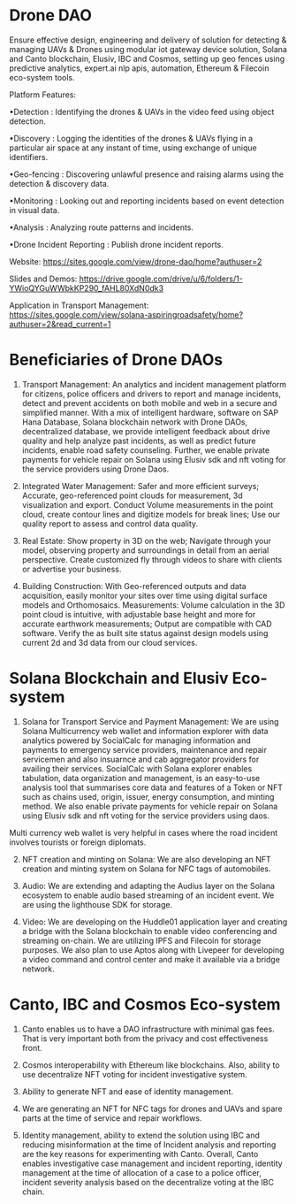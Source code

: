 # Drone DAO

Ensure effective design, engineering and delivery of solution for detecting & managing UAVs & Drones using modular iot gateway device solution, Solana and Canto blockchain, Elusiv, IBC and Cosmos, setting up geo fences using predictive analytics, expert.ai nlp apis, automation, Ethereum & Filecoin eco-system tools.

Platform Features:

•Detection : Identifying the drones & UAVs in the video feed using object detection.

•Discovery : Logging the identities of the drones & UAVs flying in a particular air space at any instant of time, using exchange of unique identifiers.

•Geo-fencing : Discovering unlawful presence and raising alarms using the detection & discovery data.

•Monitoring : Looking out and reporting incidents based on event detection in visual data.

•Analysis : Analyzing route patterns and incidents.

•Drone Incident Reporting : Publish drone incident reports.


Website: https://sites.google.com/view/drone-dao/home?authuser=2

Slides and Demos: https://drive.google.com/drive/u/6/folders/1-YWioQYGuWWbkKP290_fAHL80XdN0dk3

Application in Transport Management: https://sites.google.com/view/solana-aspiringroadsafety/home?authuser=2&read_current=1


# Beneficiaries of Drone DAOs

1. Transport Management: An analytics and incident management platform for citizens, police officers and drivers to report and manage incidents, detect and prevent accidents on both mobile and web in a secure and simplified manner. With a mix of intelligent hardware, software on SAP Hana Database, Solana blockchain network with Drone DAOs, decentralized database, we provide intelligent feedback about drive quality and help analyze past incidents, as well as predict future incidents, enable road safety counseling. Further, we enable private payments for vehicle repair on Solana using Elusiv sdk and nft voting for the service providers using Drone Daos.

2. Integrated Water Management: Safer and more efficient surveys; Accurate, geo-referenced point clouds for measurement, 3d visualization and export. Conduct Volume measurements in the point cloud, create contour lines and digitize models for break lines; Use our quality report to assess and control data quality.

3. Real Estate: Show property in 3D on the web; Navigate through your model, observing property and surroundings in detail from an aerial perspective. Create customized fly through videos to share with clients or advertise your business.

4. Building Construction: With Geo-referenced outputs and data acquisition, easily monitor your sites over time using digital surface models and Orthomosaics. Measurements: Volume calculation in the 3D point cloud is intuitive, with adjustable base height and more for accurate earthwork measurements; Output are compatible with CAD software. Verify the as built site status against design models using current 2d and 3d data from our cloud services.


# Solana Blockchain and Elusiv Eco-system

1. Solana for Transport Service and Payment Management: We are using Solana Multicurrency web wallet and information explorer with data analytics powered by SocialCalc for managing information and payments to emergency service providers, maintenance and repair servicemen and also insuarnce and cab aggregator providers for availing their services. SocialCalc with Solana explorer enables tabulation, data organization and management, is an easy-to-use analysis tool that summarises core data and features of a Token or NFT such as chains used, origin, issuer, energy consumption, and minting method.  We also enable private payments for vehicle repair on Solana using Elusiv sdk and nft voting for the service providers using daos. 

Multi currency web wallet is very helpful in cases where the road incident involves tourists or foreign diplomats.

2. NFT creation and minting on Solana: We are also developing an NFT creation and minting system on Solana for NFC tags of automobiles.

3. Audio: We are extending and adapting the Audius layer on the Solana ecosystem to enable audio based streaming of an incident event. We are using the lighthouse SDK for storage.

4. Video: We are developing on the Huddle01 application layer and creating a bridge with the Solana blockchain to enable video conferencing and streaming on-chain. We are utilizing IPFS and Filecoin for storage purposes. We also plan to use Aptos along with Livepeer for developing a video command and control center and make it available via a bridge network.


# Canto, IBC and Cosmos Eco-system

1. Canto enables us to have a DAO infrastructure with minimal gas fees. That is very important both from the privacy and cost effectiveness front.

2. Cosmos interoperability with Ethereum like blockchains. Also, ability to use decentralize NFT voting for incident investigative system.

3. Ability to generate NFT and ease of identity management.

4. We are generating an NFT for NFC tags for drones and UAVs and spare parts at the time of service and repair workflows.

5. Identity management, ability to extend the solution using IBC and reducing misinformation at the time of Incident analysis and reporting are the key reasons for experimenting with Canto.
Overall, Canto enables investigative case management and incident reporting, identity management at the time of allocation of a case to a police officer, incident severity analysis based on the decentralize voting at the IBC chain.

